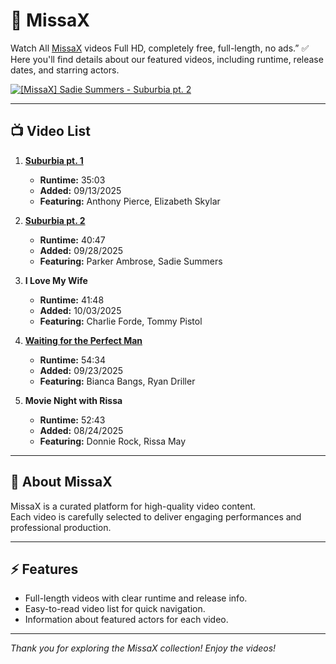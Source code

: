 # 🎥 MissaX

Watch All [MissaX](https://m.pornxp.blog/@missax) videos Full HD, completely free, full-length, no ads.” ✅
Here you'll find details about our featured videos, including runtime, release dates, and starring actors.  

<a href="https://m.pornxp.blog/watch/missax-sadie-summers-suburbia-pt-2_3h8UoGg2Gdxg1zZ.html">
    <img alt="[MissaX] Sadie Summers - Suburbia pt. 2" title="Suburbia pt. 2" src="https://i.imgur.com/eR7nuYS.jpeg" width="">
  </a>

---

## 📺 Video List

1. **[Suburbia pt. 1](https://m.pornxp.blog/watch/missax-elizabeth-skylar-suburbia-pt-1_KUS8adS5yME6Ep2.html)**  
   - **Runtime:** 35:03  
   - **Added:** 09/13/2025  
   - **Featuring:** Anthony Pierce, Elizabeth Skylar  

2. **[Suburbia pt. 2](https://m.pornxp.blog/watch/missax-sadie-summers-suburbia-pt-2_3h8UoGg2Gdxg1zZ.html)**  
   - **Runtime:** 40:47  
   - **Added:** 09/28/2025  
   - **Featuring:** Parker Ambrose, Sadie Summers  

3. **I Love My Wife**  
   - **Runtime:** 41:48  
   - **Added:** 10/03/2025  
   - **Featuring:** Charlie Forde, Tommy Pistol  

4. **[Waiting for the Perfect Man](https://m.pornxp.blog/watch/missax-bianca-bangs-waiting-for-the-perfect-man_rf7L7fMlpOLa728.html)**  
   - **Runtime:** 54:34  
   - **Added:** 09/23/2025  
   - **Featuring:** Bianca Bangs, Ryan Driller  

5. **Movie Night with Rissa**  
   - **Runtime:** 52:43  
   - **Added:** 08/24/2025  
   - **Featuring:** Donnie Rock, Rissa May  

---

## 🔗 About MissaX

MissaX is a curated platform for high-quality video content.  
Each video is carefully selected to deliver engaging performances and professional production.  

---

## ⚡ Features

- Full-length videos with clear runtime and release info.  
- Easy-to-read video list for quick navigation.  
- Information about featured actors for each video.  

---

*Thank you for exploring the MissaX collection! Enjoy the videos!*  
